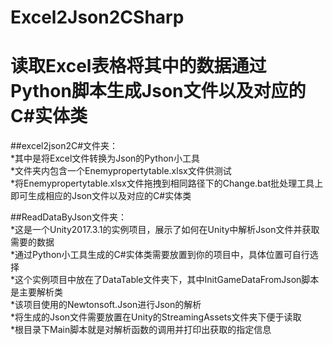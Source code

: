 # Excel2Json2CSharp
读取Excel表格将其中的数据通过Python脚本生成Json文件以及对应的C#实体类
===

##excel2json2C#文件夹：<br>
*其中是将Excel文件转换为Json的Python小工具<br>
*文件夹内包含一个Enemypropertytable.xlsx文件供测试<br>
*将Enemypropertytable.xlsx文件拖拽到相同路径下的Change.bat批处理工具上即可生成相应的Json文件以及对应的C#实体类<br>


##ReadDataByJson文件夹：<br>
*这是一个Unity2017.3.1的实例项目，展示了如何在Unity中解析Json文件并获取需要的数据<br>
*通过Python小工具生成的C#实体类需要放置到你的项目中，具体位置可自行选择<br>
*这个实例项目中放在了DataTable文件夹下，其中InitGameDataFromJson脚本是主要解析类<br>
*该项目使用的Newtonsoft.Json进行Json的解析<br>
*将生成的Json文件需要放置在Unity的StreamingAssets文件夹下便于读取<br>
*根目录下Main脚本就是对解析函数的调用并打印出获取的指定信息<br>
